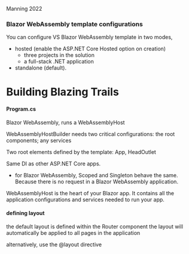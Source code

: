 Manning 2022

### Blazor WebAssembly template configurations
You can configure VS Blazor WebAssembly template in two modes, 
- hosted (enable the ASP.NET Core Hosted option on creation)
	- three projects in the solution
	- a full-stack .NET application
- standalone (default).



# Building Blazing Trails

#### Program.cs
Blazor WebAssembly, runs a WebAssemblyHost

WebAssemblyHostBuilder needs two critical configurations: the root components; any services

Two root elements defined by the template: App, HeadOutlet

Same DI as other ASP.NET Core apps. 
- for Blazor WebAssembly, Scoped and Singleton behave the same. Because there is no request in a Blazor WebAssembly application.

WebAssemblyHost is the heart of your Blazor app. It contains all the application configurations and services needed to run your app.

#### defining layout
the default layout is defined within the Router component
the layout will automatically be applied to all pages in the application

alternatively, use the @layout directive
